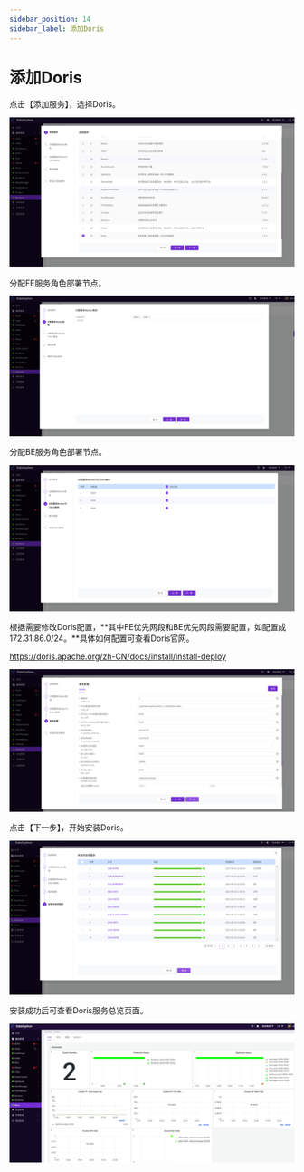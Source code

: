 ```yaml
---
sidebar_position: 14
sidebar_label: 添加Doris
---
```


# 添加Doris

点击【添加服务】，选择Doris。

![image-20230425225031738](../img/image-20230425225031738.png)

分配FE服务角色部署节点。

![image-20230425225114026](../img/image-20230425225114026.png)

分配BE服务角色部署节点。

![image-20230425225203173](../img/image-20230425225203173.png)

根据需要修改Doris配置，**其中FE优先网段和BE优先网段需要配置，如配置成172.31.86.0/24。**具体如何配置可查看Doris官网。

https://doris.apache.org/zh-CN/docs/install/install-deploy

![image-20230425225300730](../img/image-20230425225300730.png)

点击【下一步】，开始安装Doris。

![image-20230425225917294](../img/image-20230425225917294.png)

安装成功后可查看Doris服务总览页面。

![image-20230425225953860](../img/image-20230425225953860.png)
